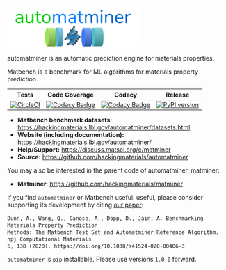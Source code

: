 <img src="./docs/source/_static/logo_lowres.png" alt="logo" width="300"/>

automatminer is an automatic prediction engine for materials properties.

Matbench is a benchmark for ML algorithms for materials property prediction.

| Tests  |   Code Coverage   |  Codacy | Release |
|:----------:|:-------------:|:------:|:------:|
| [![CircleCI](https://img.shields.io/circleci/project/github/hackingmaterials/automatminer/master.svg)](https://circleci.com/gh/hackingmaterials/automatminer) | [![Codacy Badge](https://img.shields.io/codacy/coverage/aa63dd7aa85e480bbe0e924a02ad1540.svg?colorB=brightgreen)](https://www.codacy.com/app/ardunn/automatminer) | [![Codacy Badge](https://img.shields.io/codacy/grade/aa63dd7aa85e480bbe0e924a02ad1540.svg)](https://www.codacy.com/app/ardunn/automatminer) | [![PyPI version](https://img.shields.io/pypi/v/automatminer.svg?colorB=blue)](https://pypi.org/project/automatminer/) |

- **Matbench benchmark datasets**: <https://hackingmaterials.lbl.gov/automatminer/datasets.html>
- **Website (including documentation):** <https://hackingmaterials.lbl.gov/automatminer/>
- **Help/Support:** <https://discuss.matsci.org/c/matminer>
- **Source:** <https://github.com/hackingmaterials/automatminer>

You may also be interested in the parent code of automatminer, matminer:
- **Matminer**: <https://github.com/hackingmaterials/matminer>

If you find `automatminer` or Matbench useful. useful, please consider supporting its development by citing [our paper](https://doi.org/10.1038/s41524-020-00406-3):

```
Dunn, A., Wang, Q., Ganose, A., Dopp, D., Jain, A. Benchmarking Materials Property Prediction
Methods: The Matbench Test Set and Automatminer Reference Algorithm. npj Computational Materials
6, 138 (2020). https://doi.org/10.1038/s41524-020-00406-3
```

`automatminer` is `pip` installable. Please use versions `1.0.0` forward.
